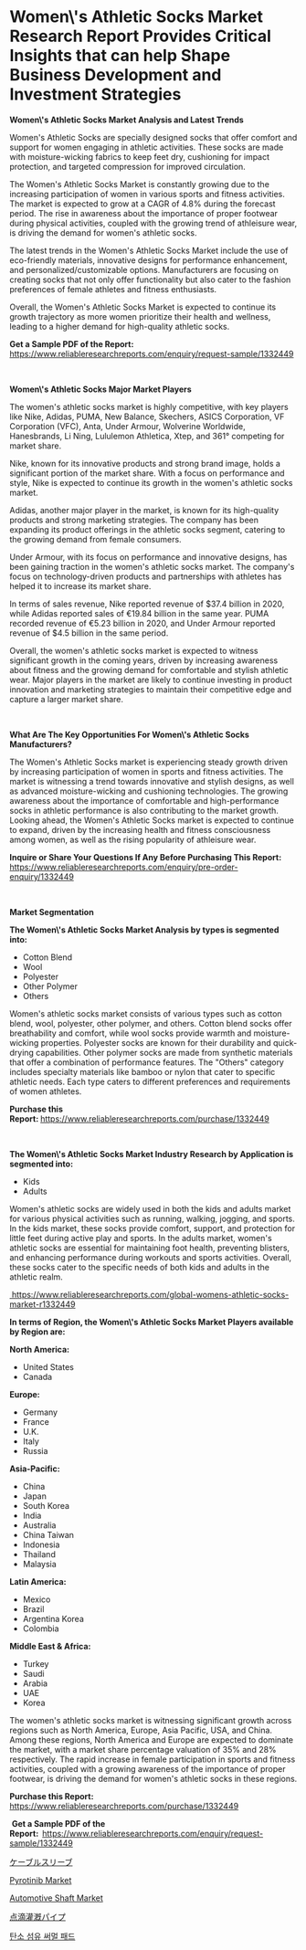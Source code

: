 <p><h1>Women\'s Athletic Socks Market Research Report Provides Critical Insights that can help Shape Business Development and Investment Strategies</h1></p><p><strong>Women\'s Athletic Socks Market Analysis and Latest Trends</strong></p>
<p><p>Women's Athletic Socks are specially designed socks that offer comfort and support for women engaging in athletic activities. These socks are made with moisture-wicking fabrics to keep feet dry, cushioning for impact protection, and targeted compression for improved circulation.</p><p>The Women's Athletic Socks Market is constantly growing due to the increasing participation of women in various sports and fitness activities. The market is expected to grow at a CAGR of 4.8% during the forecast period. The rise in awareness about the importance of proper footwear during physical activities, coupled with the growing trend of athleisure wear, is driving the demand for women's athletic socks.</p><p>The latest trends in the Women's Athletic Socks Market include the use of eco-friendly materials, innovative designs for performance enhancement, and personalized/customizable options. Manufacturers are focusing on creating socks that not only offer functionality but also cater to the fashion preferences of female athletes and fitness enthusiasts.</p><p>Overall, the Women's Athletic Socks Market is expected to continue its growth trajectory as more women prioritize their health and wellness, leading to a higher demand for high-quality athletic socks.</p></p>
<p><strong>Get a Sample PDF of the Report:&nbsp;</strong> <a href="https://www.reliableresearchreports.com/enquiry/request-sample/1332449">https://www.reliableresearchreports.com/enquiry/request-sample/1332449</a></p>
<p>&nbsp;</p>
<p><strong>Women\'s Athletic Socks Major Market Players</strong></p>
<p><p>The women's athletic socks market is highly competitive, with key players like Nike, Adidas, PUMA, New Balance, Skechers, ASICS Corporation, VF Corporation (VFC), Anta, Under Armour, Wolverine Worldwide, Hanesbrands, Li Ning, Lululemon Athletica, Xtep, and 361° competing for market share.</p><p>Nike, known for its innovative products and strong brand image, holds a significant portion of the market share. With a focus on performance and style, Nike is expected to continue its growth in the women's athletic socks market.</p><p>Adidas, another major player in the market, is known for its high-quality products and strong marketing strategies. The company has been expanding its product offerings in the athletic socks segment, catering to the growing demand from female consumers.</p><p>Under Armour, with its focus on performance and innovative designs, has been gaining traction in the women's athletic socks market. The company's focus on technology-driven products and partnerships with athletes has helped it to increase its market share.</p><p>In terms of sales revenue, Nike reported revenue of $37.4 billion in 2020, while Adidas reported sales of €19.84 billion in the same year. PUMA recorded revenue of €5.23 billion in 2020, and Under Armour reported revenue of $4.5 billion in the same period.</p><p>Overall, the women's athletic socks market is expected to witness significant growth in the coming years, driven by increasing awareness about fitness and the growing demand for comfortable and stylish athletic wear. Major players in the market are likely to continue investing in product innovation and marketing strategies to maintain their competitive edge and capture a larger market share.</p></p>
<p>&nbsp;</p>
<p><strong>What Are The Key Opportunities For Women\'s Athletic Socks Manufacturers?</strong></p>
<p><p>The Women's Athletic Socks market is experiencing steady growth driven by increasing participation of women in sports and fitness activities. The market is witnessing a trend towards innovative and stylish designs, as well as advanced moisture-wicking and cushioning technologies. The growing awareness about the importance of comfortable and high-performance socks in athletic performance is also contributing to the market growth. Looking ahead, the Women's Athletic Socks market is expected to continue to expand, driven by the increasing health and fitness consciousness among women, as well as the rising popularity of athleisure wear.</p></p>
<p><strong>Inquire or Share Your Questions If Any Before Purchasing This Report:</strong> <a href="https://www.reliableresearchreports.com/enquiry/pre-order-enquiry/1332449">https://www.reliableresearchreports.com/enquiry/pre-order-enquiry/1332449</a></p>
<p>&nbsp;</p>
<p><strong>Market Segmentation</strong></p>
<p><strong>The Women\'s Athletic Socks Market Analysis by types is segmented into:</strong></p>
<p><ul><li>Cotton Blend</li><li>Wool</li><li>Polyester</li><li>Other Polymer</li><li>Others</li></ul></p>
<p><p>Women's athletic socks market consists of various types such as cotton blend, wool, polyester, other polymer, and others. Cotton blend socks offer breathability and comfort, while wool socks provide warmth and moisture-wicking properties. Polyester socks are known for their durability and quick-drying capabilities. Other polymer socks are made from synthetic materials that offer a combination of performance features. The "Others" category includes specialty materials like bamboo or nylon that cater to specific athletic needs. Each type caters to different preferences and requirements of women athletes.</p></p>
<p><strong>Purchase this Report:&nbsp;</strong><a href="https://www.reliableresearchreports.com/purchase/1332449">https://www.reliableresearchreports.com/purchase/1332449</a></p>
<p>&nbsp;</p>
<p><strong>The Women\'s Athletic Socks Market Industry Research by Application is segmented into:</strong></p>
<p><ul><li>Kids</li><li>Adults</li></ul></p>
<p><p>Women's athletic socks are widely used in both the kids and adults market for various physical activities such as running, walking, jogging, and sports. In the kids market, these socks provide comfort, support, and protection for little feet during active play and sports. In the adults market, women's athletic socks are essential for maintaining foot health, preventing blisters, and enhancing performance during workouts and sports activities. Overall, these socks cater to the specific needs of both kids and adults in the athletic realm.</p></p>
<p><a href="https://www.reliableresearchreports.com/global-womens-athletic-socks-market-r1332449">&nbsp;https://www.reliableresearchreports.com/global-womens-athletic-socks-market-r1332449</a></p>
<p><strong>In terms of Region, the Women\'s Athletic Socks Market Players available by Region are:</strong></p>
<p>
    <p> <strong> North America: </strong>
        <ul>
            <li>United States</li>
            <li>Canada</li>
        </ul>
        </p> 
    <p> <strong> Europe: </strong>
        <ul>
            <li>Germany</li>
            <li>France</li>
            <li>U.K.</li>
            <li>Italy</li>
            <li>Russia</li>
        </ul>
        </p> 
    <p> <strong> Asia-Pacific: </strong>
        <ul>
            <li>China</li>
            <li>Japan</li>
            <li>South Korea</li>
            <li>India</li>
            <li>Australia</li>
            <li>China Taiwan</li>
            <li>Indonesia</li>
            <li>Thailand</li>
            <li>Malaysia</li>
        </ul>
        </p> 
    <p> <strong> Latin America: </strong>
        <ul>
            <li>Mexico</li>
            <li>Brazil</li>
            <li>Argentina Korea</li>
            <li>Colombia</li>
        </ul>
        </p> 
    <p> <strong> Middle East & Africa: </strong>
        <ul>
            <li>Turkey</li>
            <li>Saudi</li>
            <li>Arabia</li>
            <li>UAE</li>
            <li>Korea</li>
        </ul>
    </p>
    </p>
<p><p>The women's athletic socks market is witnessing significant growth across regions such as North America, Europe, Asia Pacific, USA, and China. Among these regions, North America and Europe are expected to dominate the market, with a market share percentage valuation of 35% and 28% respectively. The rapid increase in female participation in sports and fitness activities, coupled with a growing awareness of the importance of proper footwear, is driving the demand for women's athletic socks in these regions.</p></p>
<p><strong>Purchase this Report: </strong><a href="https://www.reliableresearchreports.com/purchase/1332449">https://www.reliableresearchreports.com/purchase/1332449</a></p>
<p>&nbsp;<strong>Get a Sample PDF of the Report:&nbsp;&nbsp;</strong><a href="https://www.reliableresearchreports.com/enquiry/request-sample/1332449">https://www.reliableresearchreports.com/enquiry/request-sample/1332449</a></p>
<p><strong></strong></p>
<p><p><a href="https://medium.com/@logaolloway76845/%E3%82%B1%E3%83%BC%E3%83%96%E3%83%AB%E3%82%B9%E3%83%AA%E3%83%BC%E3%83%96%E5%B8%82%E5%A0%B4%E3%81%AE%E5%88%86%E6%9E%90-%E3%82%B0%E3%83%AD%E3%83%BC%E3%83%90%E3%83%AB%E7%94%A3%E6%A5%AD%E3%81%AE%E5%B1%95%E6%9C%9B%E3%81%A8%E4%BA%88%E6%B8%AC-2024%E5%B9%B4%E3%81%8B%E3%82%892031%E5%B9%B4-fca2445c9f59">ケーブルスリーブ</a></p><p><a href="https://github.com/theanastasiyah/Market-Research-Report-List-1/blob/main/pyrotinib-market.md">Pyrotinib Market</a></p><p><a href="https://www.linkedin.com/pulse/automotive-shaft-market-size-segmentation-trends-growth-ltwbc">Automotive Shaft Market</a></p><p><a href="https://medium.com/@effiesporer2023/%E6%BB%B4%E5%AE%9A%E7%81%8C%E6%BC%8F%E7%AE%A1%E5%B8%82%E5%A0%B4%E8%A6%8F%E6%A8%A1%E6%8F%AD%E7%A4%BA%E5%85%A8%E7%90%83%E8%A1%8C%E6%A5%AD%E4%B8%AD%E6%9C%80%E4%BD%B3%E7%9A%84%E5%B8%82%E5%A0%B4%E7%87%9F%E9%8A%B7%E6%B8%A0%E9%81%93-4ea10b88ac02">点滴灌漑パイプ</a></p><p><a href="https://medium.com/@brisamorar2023/%EC%B9%B4%EB%B3%B8-%EC%84%AC%EC%9C%A0-%EC%97%B4-%ED%8C%A8%EB%93%9C-%EC%8B%9C%EC%9E%A5-%EA%B7%9C%EB%AA%A8-cagr-%ED%8A%B8%EB%A0%8C%EB%93%9C-2024-2030-4ad8b7a52c34">탄소 섬유 써멀 패드</a></p></p>